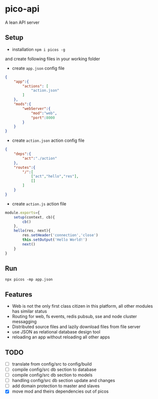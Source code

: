 # pico-api
A lean API server

## Setup
* installation
` npm i picos -g `

and create following files in your working folder
* create `app.json` config file
```json
{
    "app":{
        "actions": [
            "action.json"
        ]
    },
    "mods":{
        "webServer":{
            "mod":"web",
            "port":8000
        }
    }
}
```
* create `action.json` action config file
```json
{
    "deps":{
        "act":"./action"
    },
    "routes":{
        "/":[
            ["act","hello","res"],
            []
		]
    }
}
```
* create `action.js` action file
```javascript
module.exports={
    setup(context, cb){
        cb()
    },
    hello(res, next){
		res.setHeader('connection','close')
        this.setOutput('Hello World!')
		next()
    }
}
```

## Run
`npx picos -mp app.json`

## Features
* Web is not the only first class citizen in this platform, all other modules has similar status
* Routing for web, fs events, redis pubsub, sse and node cluster messagging
* Distributed source files and lazily download files from file server
* use JSON as relational database design tool
* reloading an app without reloading all other apps

## TODO
- [ ] translate from config/src to config/build
- [ ] compile config/src db section to database
- [ ] compile config/src db section to models
- [ ] handling config/src db section update and changes
- [ ] add domain protection to master and slaves
- [x] move mod and theirs dependencies out of picos
